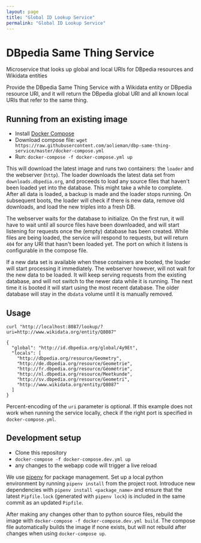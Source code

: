 ```yaml
---
layout: page
title: "Global ID Lookup Service"
permalink: "Global ID Lookup Service"
---
```


# DBpedia Same Thing Service
Microservice that looks up global and local URIs for DBpedia resources and Wikidata entities

Provide the DBpedia Same Thing Service with a Wikidata entity or DBpedia resource URI, and it will return the DBpedia global URI and all known local URIs that refer to the same thing.

## Running from an existing image
- Install [Docker Compose](https://docs.docker.com/compose/install/)
- Download compose file: `wget https://raw.githubusercontent.com/aolieman/dbp-same-thing-service/master/docker-compose.yml`
- Run: `docker-compose -f docker-compose.yml up`

This will download the latest image and runs two containers: the `loader` and the webserver (`http`). The loader downloads the latest data set from `downloads.dbpedia.org`, and proceeds to load any source files that haven't been loaded yet into the database. This might take a while to complete. After all data is loaded, a backup is made and the loader stops running. On subsequent boots, the loader will check if there is new data, remove old downloads, and load the new triples into a fresh DB.

The webserver waits for the database to initialize. On the first run, it will have to wait until all source files have been downloaded, and will start listening for requests once the (empty) database has been created. While files are being loaded, the service will respond to requests, but will return `404` for any URI that hasn't been loaded yet. The port on which it listens is configurable in the compose file.

If a new data set is available when these containers are booted, the loader will start processing it immediately. The webserver however, will not wait for the new data to be loaded. It will keep serving requests from the existing database, and will not switch to the newer data while it is running. The next time it is booted it will start using the most recent database. The older database will stay in the `dbdata` volume until it is manually removed.

## Usage
`curl "http://localhost:8087/lookup/?uri=http://www.wikidata.org/entity/Q8087"`
```
{
  "global": "http://id.dbpedia.org/global/4y9Et",
  "locals": [
    "http://dbpedia.org/resource/Geometry",
    "http://de.dbpedia.org/resource/Geometrie",
    "http://fr.dbpedia.org/resource/Géométrie",
    "http://nl.dbpedia.org/resource/Meetkunde",
    "http://sv.dbpedia.org/resource/Geometri",
    "http://www.wikidata.org/entity/Q8087"
  ]
}
```
Percent-encoding of the `uri` parameter is optional. If this example does not work when running the service locally, check if the right port is specified in `docker-compose.yml`.

## Development setup
- Clone this repository
- `docker-compose -f docker-compose.dev.yml up`
- any changes to the webapp code will trigger a live reload

We use [pipenv](https://docs.pipenv.org/) for package management. Set up a local python environment by running `pipenv install` from the project root. Introduce new dependencies with `pipenv install <package_name>` and ensure that the latest `Pipfile.lock` (generated with `pipenv lock`) is included in the same commit as an updated `Pipfile`.

After making any changes other than to python source files, rebuild the image with `docker-compose -f docker-compose.dev.yml build`. The compose file automatically builds the image if none exists, but will not rebuild after changes when using `docker-compose up`.
